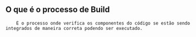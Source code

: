 ## O que é o processo de Build
        É o processo onde verifica os componentes do código se estão sendo integrados de maneira correta podendo ser executado.
